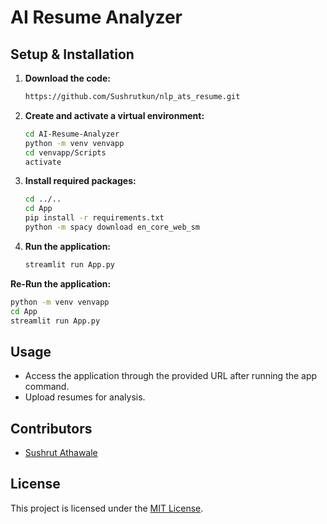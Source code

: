 # AI Resume Analyzer

## Setup & Installation

1. **Download the code:**
   ```bash
   https://github.com/Sushrutkun/nlp_ats_resume.git
   ```

2. **Create and activate a virtual environment:**
   ```bash
   cd AI-Resume-Analyzer
   python -m venv venvapp
   cd venvapp/Scripts
   activate
   ```

3. **Install required packages:**
   ```bash
   cd ../..
   cd App
   pip install -r requirements.txt
   python -m spacy download en_core_web_sm
   ```

4. **Run the application:**
   ```bash
   streamlit run App.py
   ```
  **Re-Run the application:**
   ```bash
   python -m venv venvapp
   cd App
   streamlit run App.py
   ```
   
## Usage

- Access the application through the provided URL after running the app command.
- Upload resumes for analysis.

## Contributors

- [Sushrut Athawale](https://github.com/Sushrutkun)

## License

This project is licensed under the [MIT License](LICENSE).
```
